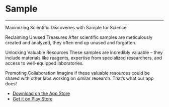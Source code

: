 # Sample
---


Maximizing Scientific Discoveries with
Sample for Science

Reclaiming Unused Treasures
After scientific samples are meticulously created and analyzed, they often end up unused and forgotten.

Unlocking Valuable Resources
These samples are incredibly valuable – they include materials like reagents, expertise from specialized researchers, and access to well-equipped laboratories.

Promoting Collaboration
Imagine if these valuable resources could be shared with other labs working on similar research. That’s what our app does!

- [Download on the App Store](https://apps.apple.com/br/app/sample-for-science/id6470819452?l=en-GB)
- [Get it on Play Store](https://play.google.com/store/apps/details?id=br.uff.sample&hl=en_SG&pli=1)
